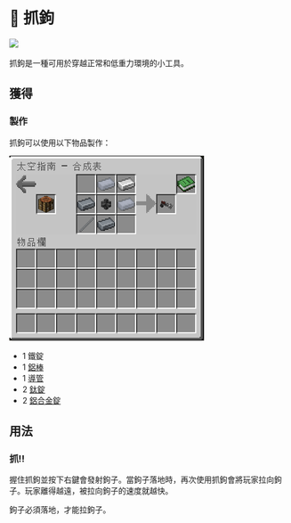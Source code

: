# 🎲 抓鉤

![](https://camo.githubusercontent.com/0134f748a345852cc4c1c5dd854c8f91c4d433176f0b944648a3aeb61eb6460f/68747470733a2f2f692e696d6775722e636f6d2f776c68504e70322e676966)

抓鉤是一種可用於穿越正常和低重力環境的小工具。

## 獲得

### 製作

抓鉤可以使用以下物品製作：

![](<../.gitbook/assets/image (220) (1) (1) (1) (1).png>)

* 1 鐵錠
* 1 [鋁棒](Aluminium-Rod.md)
* 1 [導管](Conduit.md)
* 2 [鈦錠](titanium-ingot.md)
* 2 [鋁合金錠](aluminium-alloy-ingot.md)

## 用法

### 抓!!

握住抓鉤並按下右鍵會發射鉤子。當鉤子落地時，再次使用抓鉤會將玩家拉向鉤子。玩家離得越遠，被拉向鉤子的速度就越快。

鉤子必須落地，才能拉鉤子。
